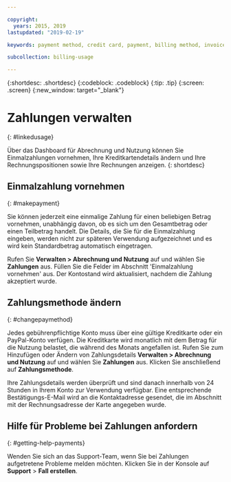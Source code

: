 ```yaml
---

copyright:
  years: 2015, 2019
lastupdated: "2019-02-19"

keywords: payment method, credit card, payment, billing method, invoice, pay

subcollection: billing-usage

---
```


{:shortdesc: .shortdesc}
{:codeblock: .codeblock}
{:tip: .tip}
{:screen: .screen}
{:new_window: target="_blank"}


# Zahlungen verwalten
{: #linkedusage}

Über das Dashboard für Abrechnung und Nutzung können Sie Einmalzahlungen vornehmen, Ihre Kreditkartendetails ändern und Ihre Rechnungspositionen sowie Ihre Rechnungen anzeigen.
{: shortdesc}


## Einmalzahlung vornehmen
{: #makepayment}

Sie können jederzeit eine einmalige Zahlung für einen beliebigen Betrag vornehmen, unabhängig davon, ob es sich um den Gesamtbetrag oder einen Teilbetrag handelt. Die Details, die Sie für die Einmalzahlung eingeben, werden nicht zur späteren Verwendung aufgezeichnet und es wird kein Standardbetrag automatisch eingetragen.  

Rufen Sie **Verwalten > Abrechnung und Nutzung** auf und wählen Sie **Zahlungen** aus. Füllen Sie die Felder im Abschnitt 'Einmalzahlung vornehmen' aus. Der Kontostand wird aktualisiert, nachdem die Zahlung akzeptiert wurde.


## Zahlungsmethode ändern
{: #changepaymethod}

Jedes gebührenpflichtige Konto muss über eine gültige Kreditkarte oder ein PayPal-Konto verfügen. Die Kreditkarte wird monatlich mit dem Betrag für die Nutzung belastet, die während des Monats angefallen ist. Rufen Sie zum Hinzufügen oder Ändern von Zahlungsdetails **Verwalten > Abrechnung und Nutzung** auf und wählen Sie **Zahlungen** aus. Klicken Sie anschließend auf **Zahlungsmethode**.

Ihre Zahlungsdetails werden überprüft und sind danach innerhalb von 24 Stunden in Ihrem Konto zur Verwendung verfügbar. Eine entsprechende Bestätigungs-E-Mail wird an die Kontaktadresse gesendet, die im Abschnitt mit der Rechnungsadresse der Karte angegeben wurde.


## Hilfe für Probleme bei Zahlungen anfordern
{: #getting-help-payments}

Wenden Sie sich an das Support-Team, wenn Sie bei Zahlungen aufgetretene Probleme melden möchten. Klicken Sie in der Konsole auf **Support** > **Fall erstellen**. 
